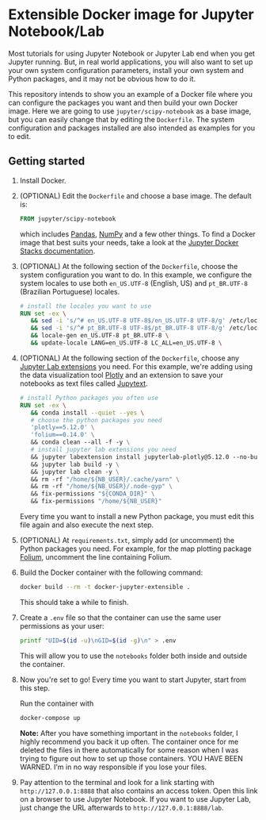 
# Extensible Docker image for Jupyter Notebook/Lab

Most tutorials for using Jupyter Notebook or Jupyter Lab end when you get
Jupyter running. But, in real world applications, you will also want to
set up your own system configuration parameters, install your own system and
Python packages, and it may not be obvious how to do it.

This repository intends to show you an example of a Docker file where you
can configure the packages you want and then build your own Docker image.
Here we are going to use `jupyter/scipy-notebook` as a base image, but you can
easily change that by editing the `Dockerfile`. The system configuration and
packages installed are also intended as examples for you to edit.

## Getting started

1. Install Docker.

2. (OPTIONAL) Edit the `Dockerfile` and choose a base image. The default is:

   ```dockerfile
   FROM jupyter/scipy-notebook
   ```

   which includes [Pandas](https://pandas.pydata.org/),
   [NumPy](https://numpy.org/) and a few other things. To find a Docker image
   that best suits your needs, take a look at the
   [Jupyter Docker Stacks documentation](https://jupyter-docker-stacks.readthedocs.io/en/latest/using/selecting.html).

3. (OPTIONAL) At the following section of the `Dockerfile`, choose the system
   configuration you want to do. In this example, we configure the system
   locales to use both `en_US.UTF-8` (English, US) and `pt_BR.UTF-8`
   (Brazilian Portuguese) locales.
   
   ```dockerfile
   # install the locales you want to use
   RUN set -ex \
      && sed -i 's/^# en_US.UTF-8 UTF-8$/en_US.UTF-8 UTF-8/g' /etc/locale.gen \
      && sed -i 's/^# pt_BR.UTF-8 UTF-8$/pt_BR.UTF-8 UTF-8/g' /etc/locale.gen \
      && locale-gen en_US.UTF-8 pt_BR.UTF-8 \
      && update-locale LANG=en_US.UTF-8 LC_ALL=en_US.UTF-8 \
   ```

4. (OPTIONAL) At the following section of the `Dockerfile`, choose any
   [Jupyter Lab extensions](https://jupyterlab.readthedocs.io/en/stable/user/extensions.html)
   you need. For this example, we're adding using the data visualization tool
   [Plotly](https://plotly.com/python/) and an extension to save your notebooks
   as text files called [Jupytext](https://jupytext.readthedocs.io/).
   
   ```dockerfile
   # install Python packages you often use
   RUN set -ex \
      && conda install --quiet --yes \
      # choose the python packages you need
      'plotly==5.12.0' \
      'folium==0.14.0' \
      && conda clean --all -f -y \
      # install jupyter lab extensions you need
      && jupyter labextension install jupyterlab-plotly@5.12.0 --no-build \
      && jupyter lab build -y \
      && jupyter lab clean -y \
      && rm -rf "/home/${NB_USER}/.cache/yarn" \
      && rm -rf "/home/${NB_USER}/.node-gyp" \
      && fix-permissions "${CONDA_DIR}" \
      && fix-permissions "/home/${NB_USER}"
   ```

   Every time you want to install a new Python package, you must edit this file
   again and also execute the next step.

5. (OPTIONAL) At `requirements.txt`, simply add (or uncomment) the Python packages you
   need. For example, for the map plotting package
   [Folium](https://python-visualization.github.io/folium/), uncomment the
   line containing Folium.

6. Build the Docker container with the following command:

   ```bash
   docker build --rm -t docker-jupyter-extensible .
   ```

   This should take a while to finish.

7. Create a `.env` file so that the container can use the same user
   permissions as your user:
   
   ```bash
   printf "UID=$(id -u)\nGID=$(id -g)\n" > .env
   ```

   This will allow you to use the `notebooks` folder both inside and
   outside the container.

8. Now you're set to go! Every time you want to start Jupyter, start from
   this step.
   
   Run the container with
      
   ```bash
   docker-compose up
   ```

   **Note:** After you have something important in the `notebooks` folder, I
   highly recommend you back it up often. The container once for me deleted
   the files in there automatically for some reason when I was trying to
   figure out how to set up those containers. YOU HAVE BEEN WARNED. I'm in no
   way responsible if you lose your files.

9. Pay attention to the terminal and look for a link starting with
   `http://127.0.0.1:8888` that also contains an access token. Open this
   link on a browser to use Jupyter Notebook. If you want to use Jupyter Lab,
   just change the URL afterwards to `http://127.0.0.1:8888/lab`.

